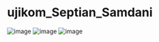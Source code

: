 # ujikom_Septian_Samdani
![image](https://github.com/user-attachments/assets/83c883e0-7e89-4682-9b44-be00617f20be)
![image](https://github.com/user-attachments/assets/e950d4e9-cd15-4c47-bfea-5e29cd7fcaa2)
![image](https://github.com/user-attachments/assets/72e14689-7b39-40e1-8533-5edd09d2e48a)
